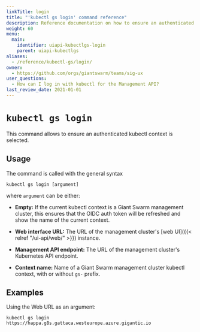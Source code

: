 ```yaml
---
linkTitle: login
title: "'kubectl gs login' command reference"
description: Reference documentation on how to ensure an authenticated kubectl context for a Giant Swarm management cluster, using 'kubectl gs'.
weight: 60
menu:
  main:
    identifier: uiapi-kubectlgs-login
    parent: uiapi-kubectlgs
aliases:
  - /reference/kubectl-gs/login/
owner:
  - https://github.com/orgs/giantswarm/teams/sig-ux
user_questions:
  - How can I log in with kubectl for the Management API?
last_review_date: 2021-01-01
---
```


# `kubectl gs login`

This command allows to ensure an authenticated kubectl context is selected.

## Usage

The command is called with the general syntax

```nohighlight
kubectl gs login [argument]
```

where `argument` can be either:

- **Empty:** If the current kubectl context is a Giant Swarm management cluster, this ensures that the OIDC auth token will be refreshed and show the name of the current context.

- **Web interface URL:** The URL of the management cluster's [web UI]({{< relref "/ui-api/web/" >}}) instance.

- **Management API endpoint:** The URL of the management cluster's Kubernetes API endpoint.

- **Context name:** Name of a Giant Swarm management cluster kubectl context, with or without `gs-` prefix.

## Examples

Using the Web URL as an argument:

```nohighlight
kubectl gs login https://happa.g8s.gattaca.westeurope.azure.gigantic.io
```
